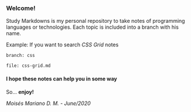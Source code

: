 <h3>Welcome!</h3>
<p>Study Markdowns is my personal repository to take notes of programming languages or technologies. Each topic is included into a branch with his name.</p>

Example: If you want to search <em>CSS Grid</em> notes

`branch: css`

`file: css-grid.md`

<h4>I hope these notes can help you in some way</h4>

<p>So... <strong>enjoy!</strong></p>

<em>Moisés Mariano D. M. - June/2020</em>